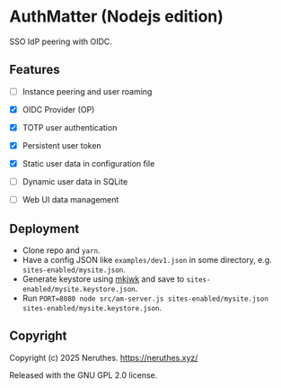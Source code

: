 # AuthMatter (Nodejs edition)

SSO IdP peering with OIDC.





## Features

- [ ] Instance peering and user roaming
- [x] OIDC Provider (OP)
- [x] TOTP user authentication
- [x] Persistent user token
- [x] Static user data in configuration file
- [ ] Dynamic user data in SQLite
- [ ] Web UI data management





## Deployment

- Clone repo and `yarn`.
- Have a config JSON like `examples/dev1.json` in some directory, e.g. `sites-enabled/mysite.json`.
- Generate keystore using [mkjwk](https://mkjwk.org/) and save to `sites-enabled/mysite.keystore.json`.
- Run `PORT=8080 node src/am-server.js sites-enabled/mysite.json sites-enabled/mysite.keystore.json`.






## Copyright

Copyright (c) 2025 Neruthes. https://neruthes.xyz/

Released with the GNU GPL 2.0 license.


